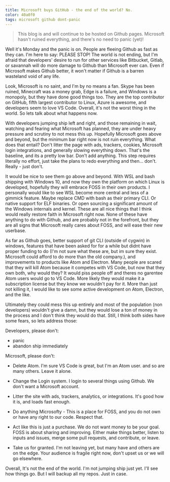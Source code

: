 ```yaml
---
title: Microsoft buys GitHub - the end of the world? No.
color: 40a0f0
tags: microsoft github dont-panic
---
```



>This blog is and will continue to be hosted on Github pages.
>Microsoft hasn't ruined everything, and there's no need to panic (yet)!


Well it's Monday and the panic is on. People are fleeing Github as fast as they can. I'm here to say: PLEASE STOP!
The world is not ending, but I'm afraid that developers' desire to run for other services like Bitbucket, Gitlab,
or savannah will do more damage to Github than Microsoft ever can. Even if Microsoft makes Github better, it won't
matter if Github is a barren wasteland void of any life.

Look, Microsoft is no saint, and I'm by no means a fan. Skype has been ruined, Minecraft was a money grab, 
Edge is a failure, and Windows is a monopoly, but they have done good things too. They are the top contributor on GitHub,
fifth largest contributor to Linux, Azure is awesome, and developers seem to love VS Code. Overall, it's not 
the worst thing in the world. So lets talk about what happens now.

With developers jumping ship left and right, and those remaining in wait, watching and fearing
what Microsoft has planned, they are under heavy pressure and scrutiny to not mess this up.
Hopefully Microsoft goes above and beyond, but the minimum bar right now is not ruin everything.
What does that entail? Don't litter the page with ads, trackers, cookies, Microsoft login integrations,
and generally slowing everything down. That's the baseline, and its a pretty low bar. Don't add anything.
This step requires literally no effort, just take the plans to redo everything and then... don't. 
Really - just don't.

It would be nice to see them go above and beyond. With WSL and bash shipping with Windows 10, and now they
own the platform on which Linux is developed, hopefully they will embrace FOSS in their own products.
I personally would like to see WSL become more central and less of a gimmick feature. Maybe replace CMD
with bash as their primary CLI. Or native support for ELF binaries. Or open sourcing a significant amount
of the Windows internals and kernel. These are all nice things that I think would really restore faith in
Microsoft right now. None of these have anything to do with Github, and are probably not in the forefront,
but they are all signs that Microsoft really cares about FOSS, and will ease their new userbase.

As far as Github goes, better support of git CLI (outside of cygwin) in windows, features that have been asked
for for a while but didnt have proper funding to do (I'm not sure what these are, but im sure they exist.
Microsoft could afford to do more than the old company.), and improvements to products like Atom and Electron.
Many people are scared that they will kill Atom because it competes with VS Code, but now that they own both,
why would they? It would piss people off and theres no garentee Atom users would go to VS Code. More likely
they would make it a subscription license but they know we wouldn't pay for it. More than just not killing it,
I would like to see some active development on Atom, Electron, and the like.

Ultimately they could mess this up entirely and most of the population (non developers) wouldn't give a damn,
but they would lose a ton of money in the process and I don't think they would do that. Still, I think both
sides have some fears, so lets address those:

Developers, please don't:
- panic
- abandon ship immediately

Microsoft, please don't:
 - Delete Atom. I'm sure VS Code is great, but I'm an Atom user. and so are many others. Leave it alone.
 
 - Change the Login system. I login to several things using Github. We don't want a Microsoft account.
 
 - Litter the site with ads, trackers, analytics, or integrations. It's good how it is, and loads fast enough.
 
 - Do anything Microsofty - This is a place for FOSS, and you do not own or have any right to our code. Respect that.
 
 - Act like this is just a purchase. We do not want money to be your goal. FOSS is about sharing and improving.
 Either make things better, listen to inputs and issues, merge some pull requests, and contribute, or leave.
 
 - Take us for granted. I'm not leaving yet, but many have and others are on the edge. Your audience is fragile
 right now, don't upset us or we will go elsewhere.
 
 
 Overall, It's not the end of the world. I'm not jumping ship just yet. I'll see how things go. But I will backup
 all my repos. Just in case.
